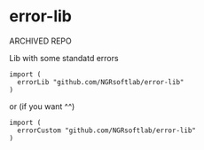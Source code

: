 # error-lib
ARCHIVED REPO

Lib with some standatd errors

```
import (
  errorLib "github.com/NGRsoftlab/error-lib"
)
```

or (if you want ^^)

```
import (
  errorCustom "github.com/NGRsoftlab/error-lib"
)
```
